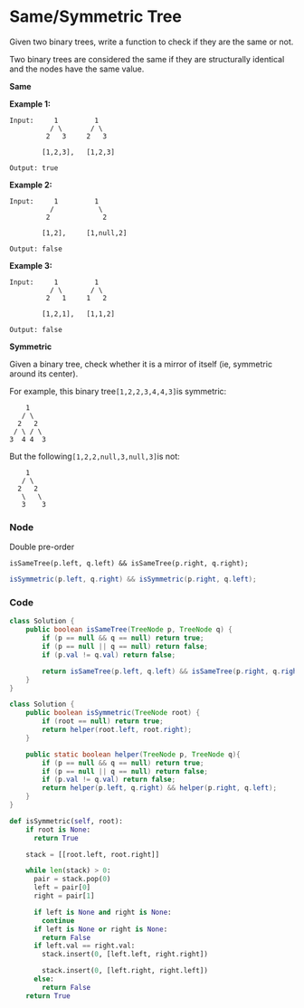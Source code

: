 # Same/Symmetric Tree

Given two binary trees, write a function to check if they are the same or not.

Two binary trees are considered the same if they are structurally identical and the nodes have the same value.

**Same**

**Example 1:**

```
Input:     1         1
          / \       / \
         2   3     2   3

        [1,2,3],   [1,2,3]

Output: true
```

**Example 2:**

```
Input:     1         1
          /           \
         2             2

        [1,2],     [1,null,2]

Output: false
```

**Example 3:**

```
Input:     1         1
          / \       / \
         2   1     1   2

        [1,2,1],   [1,1,2]

Output: false
```

**Symmetric**

Given a binary tree, check whether it is a mirror of itself \(ie, symmetric around its center\).

For example, this binary tree`[1,2,2,3,4,4,3]`is symmetric:

```
    1
   / \
  2   2
 / \ / \
3  4 4  3
```

But the following`[1,2,2,null,3,null,3]`is not:

```
    1
   / \
  2   2
   \   \
   3    3
```

### Node

Double pre-order

```
isSameTree(p.left, q.left) && isSameTree(p.right, q.right);
```

```java
isSymmetric(p.left, q.right) && isSymmetric(p.right, q.left);
```

### Code

```java
class Solution {
    public boolean isSameTree(TreeNode p, TreeNode q) {
        if (p == null && q == null) return true;
        if (p == null || q == null) return false;
        if (p.val != q.val) return false;

        return isSameTree(p.left, q.left) && isSameTree(p.right, q.right);
    }
}
```

```java
class Solution {
    public boolean isSymmetric(TreeNode root) {
        if (root == null) return true;
        return helper(root.left, root.right);
    }

    public static boolean helper(TreeNode p, TreeNode q){
        if (p == null && q == null) return true;
        if (p == null || q == null) return false;
        if (p.val != q.val) return false;
        return helper(p.left, q.right) && helper(p.right, q.left);
    }
}
```

```py
def isSymmetric(self, root):
    if root is None:
      return True

    stack = [[root.left, root.right]]

    while len(stack) > 0:
      pair = stack.pop(0)
      left = pair[0]
      right = pair[1]

      if left is None and right is None:
        continue
      if left is None or right is None:
        return False
      if left.val == right.val:
        stack.insert(0, [left.left, right.right])

        stack.insert(0, [left.right, right.left])
      else:
        return False
    return True
```



